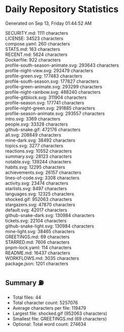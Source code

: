 # Daily Repository Statistics
Generated on Sep 13, Friday 01:44:52 AM  

SECURITY.md: 1111 characters  
LICENSE: 34523 characters  
compose.yaml: 260 characters  
STATS.md: 163 characters  
RECENT.md: 5624 characters  
Dockerfile: 922 characters  
profile-south-season-animate.svg: 293643 characters  
profile-night-view.svg: 292479 characters  
profile-green.svg: 177483 characters  
profile-south-season.svg: 177827 characters  
profile-green-animate.svg: 293299 characters  
profile-night-rainbow.svg: 488240 characters  
profile-gitblock.svg: 311904 characters  
profile-season.svg: 177741 characters  
profile-night-green.svg: 291885 characters  
profile-season-animate.svg: 293557 characters  
intro.svg: 3369 characters  
people.svg: 33328 characters  
github-snake.gif: 472176 characters  
all.svg: 208849 characters  
mine-dark.svg: 38492 characters  
topics.svg: 3277 characters  
reactions.svg: 10552 characters  
summary.svg: 28123 characters  
notable.svg: 139244 characters  
habits.svg: 12295 characters  
achievements.svg: 26157 characters  
lines-of-code.svg: 3308 characters  
activity.svg: 23474 characters  
starlists.svg: 8497 characters  
languages.svg: 12325 characters  
shocked.gif: 952063 characters  
stargazers.svg: 47870 characters  
default.svg: 42017 characters  
github-snake-dark.svg: 130984 characters  
tickets.svg: 22104 characters  
github-snake-light.svg: 130984 characters  
mine-light.svg: 38465 characters  
GREETINGS.md: 69 characters  
STARRED.md: 7606 characters  
pnpm-lock.yaml: 114 characters  
README.md: 16437 characters  
WORKFLOWS.md: 3035 characters  
package.json: 1201 characters  

## Summary ⛽  
- Total files: 44  
- Total character count: 5257076  
- Average characters per file: 119479  
- Largest file: shocked.gif (952063 characters)  
- Smallest file: GREETINGS.md (69 characters)  
- Optional: Total word count: 274634  
